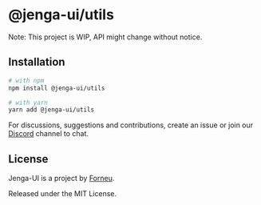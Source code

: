 # @jenga-ui/utils

Note: This project is WIP, API might change without notice.

## Installation

```sh
# with npm
npm install @jenga-ui/utils

# with yarn
yarn add @jenga-ui/utils
```

For discussions, suggestions and contributions, create an issue or join our [Discord](https://discord.gg/sHnHPnAPZj) channel to chat.

## License

Jenga-UI is a project by [Forneu](https://forneu.com).

Released under the MIT License.
